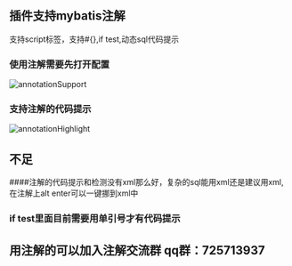 ## 插件支持mybatis注解
支持script标签，支持#{},if test,动态sql代码提示

### 使用注解需要先打开配置

![annotationSupport](https://myimages.brucege.com/annotationSupport.jpg)

### 支持注解的代码提示
![annotationHighlight](https://myimages.brucege.com/annotationHighlight.jpg)


## 不足

####注解的代码提示和检测没有xml那么好，复杂的sql能用xml还是建议用xml, 在注解上alt enter可以一键挪到xml中

### if test里面目前需要用单引号才有代码提示

## 用注解的可以加入注解交流群 qq群：725713937
